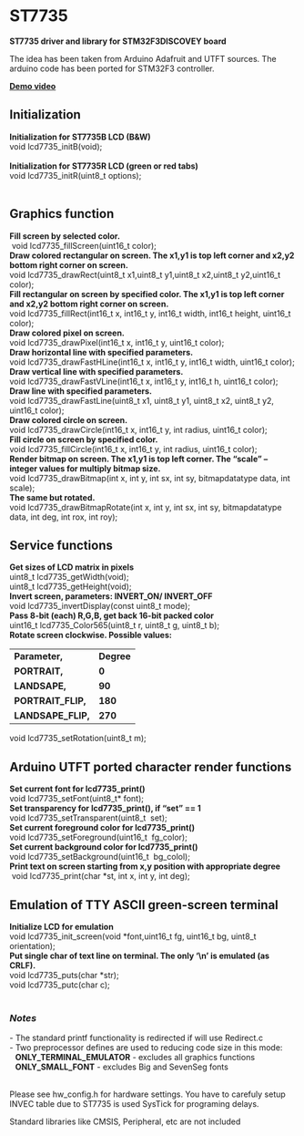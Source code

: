 ST7735
======

<b>ST7735 driver and library for STM32F3DISCOVEY board</b><br>
<p>The idea has been taken from Arduino Adafruit and UTFT sources. The arduino code has been ported for STM32F3 controller.</p>
<a href="http://youtu.be/13At83AL1kw"><b><u>Demo video</u></b></a>

 <h2>Initialization</h2>
<b>Initialization for ST7735B LCD (B&amp;W)</b><br>
void lcd7735_initB(void);<br>
<br>
<b>Initialization for ST7735R LCD (green or red tabs)</b><br>
void lcd7735_initR(uint8_t options);<br>
<br>
<h2>Graphics function</h2>
<b> Fill screen by selected color.</b><br>
&nbsp;void lcd7735_fillScreen(uint16_t color);<br>
<b>Draw colored rectangular on screen. The x1,y1 is top left corner and x2,y2 bottom right corner on screen.</b><br>
void lcd7735_drawRect(uint8_t x1,uint8_t y1,uint8_t x2,uint8_t y2,uint16_t color);<br>
<b>Fill rectangular on screen by specified color. The x1,y1 is top left corner and x2,y2 bottom right corner on screen.</b><br>
void lcd7735_fillRect(int16_t x, int16_t y, int16_t width, int16_t height, uint16_t color);<br>
<b>Draw colored pixel on screen.</b><br>
void lcd7735_drawPixel(int16_t x, int16_t y, uint16_t color);<br>
<b>Draw horizontal line with specified parameters.</b><br>
void lcd7735_drawFastHLine(int16_t x, int16_t y, int16_t width, uint16_t color);<br>
<b>Draw vertical line with specified parameters.</b><br>
void lcd7735_drawFastVLine(int16_t x, int16_t y, int16_t h, uint16_t color);<br>
<b>Draw line with specified parameters.</b><br>
void lcd7735_drawFastLine(uint8_t x1, uint8_t y1, uint8_t x2, uint8_t y2, uint16_t color);<br>
<b>Draw colored circle on screen. </b><br>
void lcd7735_drawCircle(int16_t x, int16_t y, int radius, uint16_t color);<br>
<b>Fill circle on screen by specified color.</b><br>
void lcd7735_fillCircle(int16_t x, int16_t y, int radius, uint16_t color);<br>
<b>Render bitmap on screen. The x1,y1 is top left corner. The “scale” – integer values for multiply bitmap size.</b><br>
void lcd7735_drawBitmap(int x, int y, int sx, int sy, bitmapdatatype data, int scale);<br>
<b>The same but rotated.</b><br>
void lcd7735_drawBitmapRotate(int x, int y, int sx, int sy, bitmapdatatype data, int deg, int rox, int roy);<br>
<h2>Service functions</h2>
<b>Get sizes of LCD matrix in pixels</b><br>
uint8_t lcd7735_getWidth(void);<br>
uint8_t lcd7735_getHeight(void);<br>
<b>Invert screen, parameters: INVERT_ON/ INVERT_OFF</b><br>
void lcd7735_invertDisplay(const uint8_t mode);<br>
<b>Pass 8-bit (each) R,G,B, get back 16-bit packed color</b><br>
uint16_t lcd7735_Color565(uint8_t r, uint8_t g, uint8_t b);<br>
<b>Rotate screen clockwise. Possible values:</b><br>
<table cellpadding="2" cellspacing="2" border="0">
<tbody>
<tr>
<td><b>Parameter,</b></td>
<td><b>Degree</b></td>
</tr>
<tr>
<td><b>PORTRAIT,</b></td>
<td><b>0</b></td>
</tr>
<tr>
<td><b>LANDSAPE,</b></td>
<td><b>90</b></td>
</tr>
<tr>
<td><b>PORTRAIT_FLIP,</b></td>
<td><b>180</b></td>
</tr>
<tr>
<td><b>LANDSAPE_FLIP,</b></td>
<td><b>270</b></td>
</tr>
</tbody>
</table>
void lcd7735_setRotation(uint8_t m);<br>
<h2><b>Arduino UTFT ported character render functions</b></h2>
<b>Set current font for lcd7735_print()</b><br>
void lcd7735_setFont(uint8_t* font);<br>
<b>Set transparency for lcd7735_print(), if “set” == 1 </b><br>
void lcd7735_setTransparent(uint8_t&nbsp; set);<br>
<b>Set current foreground color for lcd7735_print()</b><br>
void lcd7735_setForeground(uint16_t&nbsp; fg_color);<br>
<b>Set current background color for lcd7735_print()</b><br>
void lcd7735_setBackground(uint16_t&nbsp; bg_colol);<br>
<b>Print text on screen starting from x,y position with appropriate degree </b><br>
&nbsp;void lcd7735_print(char *st, int x, int y, int deg);<br>
<h2><b>Emulation of TTY ASCII green-screen terminal</b></h2>
<b>Initialize LCD for emulation</b><br>
void lcd7735_init_screen(void *font,uint16_t fg, uint16_t bg, uint8_t orientation);<br>
<b>Put single char of text line on terminal. The only ‘\n’ is emulated (as CRLF).</b><br>
void lcd7735_puts(char *str);<br>
void lcd7735_putc(char c);<br>
<br>
<i><h3>Notes</h3></i>
<p>
- The standard printf functionality is redirected if will use Redirect.c<br>
- Two preprocessor defines are used to reducing code size in this mode:<br>
<b>&nbsp;&nbsp;&nbsp;ONLY_TERMINAL_EMULATOR</b> - excludes all graphics functions<br>
<b>&nbsp;&nbsp;&nbsp;ONLY_SMALL_FONT</b> - excludes Big and SevenSeg fonts<br>
<br>
</p>
<p>Please see hw_config.h for hardware settings.
You have to carefuly setup INVEC table due to ST7735 is used SysTick for programing delays.</p>
<p>Standard libraries like CMSIS, Peripheral, etc are not included</p>
<br>

